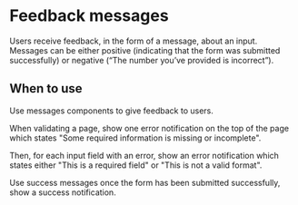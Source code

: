 # Feedback messages

Users receive feedback, in the form of a message, about an input. Messages can be either positive (indicating that the form was submitted successfully) or negative (“The number you’ve provided is incorrect”).

## When to use

Use messages components to give feedback to users.

When validating a page, show one error notification on the top of the page which states "Some required information is missing or incomplete".

Then, for each input field with an error, show an error notification which states either "This is a required field" or "This is not a valid format".

Use success messages once the form has been submitted successfully, show a success notification.
